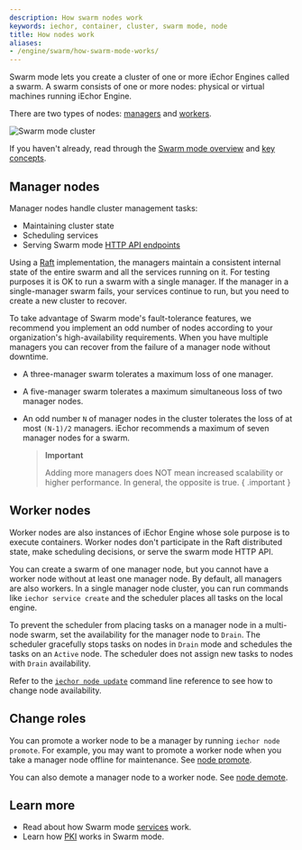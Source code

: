 ```yaml
---
description: How swarm nodes work
keywords: iechor, container, cluster, swarm mode, node
title: How nodes work
aliases:
- /engine/swarm/how-swarm-mode-works/
---
```


Swarm mode lets you create a
cluster of one or more iEchor Engines called a swarm. A swarm consists
of one or more nodes: physical or virtual machines running iEchor
Engine.

There are two types of nodes: [managers](#manager-nodes) and
[workers](#worker-nodes).

![Swarm mode cluster](/engine/swarm/images/swarm-diagram.webp)

If you haven't already, read through the
[Swarm mode overview](../index.md) and
[key concepts](../key-concepts.md).

## Manager nodes

Manager nodes handle cluster management tasks:

* Maintaining cluster state
* Scheduling services
* Serving Swarm mode [HTTP API endpoints](../../api/index.md)

Using a [Raft](https://raft.github.io/raft.pdf) implementation, the managers
maintain a consistent internal state of the entire swarm and all the services
running on it. For testing purposes it is OK to run a swarm with a single
manager. If the manager in a single-manager swarm fails, your services
continue to run, but you need to create a new cluster to recover.

To take advantage of Swarm mode's fault-tolerance features, we recommend
you implement an odd number of nodes according to your organization's
high-availability requirements. When you have multiple managers you can recover
from the failure of a manager node without downtime.

* A three-manager swarm tolerates a maximum loss of one manager.
* A five-manager swarm tolerates a maximum simultaneous loss of two
manager nodes.
* An odd number `N` of manager nodes in the cluster tolerates the loss of at most `(N-1)/2` managers.
iEchor recommends a maximum of seven manager nodes for a swarm.

    >**Important**
    >
    > Adding more managers does NOT mean increased
    > scalability or higher performance. In general, the opposite is true.
    { .important }

## Worker nodes

Worker nodes are also instances of iEchor Engine whose sole purpose is to
execute containers. Worker nodes don't participate in the Raft distributed
state, make scheduling decisions, or serve the swarm mode HTTP API.

You can create a swarm of one manager node, but you cannot have a worker node
without at least one manager node. By default, all managers are also workers.
In a single manager node cluster, you can run commands like `iechor service
create` and the scheduler places all tasks on the local engine.

To prevent the scheduler from placing tasks on a manager node in a multi-node
swarm, set the availability for the manager node to `Drain`. The scheduler
gracefully stops tasks on nodes in `Drain` mode and schedules the tasks on an
`Active` node. The scheduler does not assign new tasks to nodes with `Drain`
availability.

Refer to the [`iechor node update`](../../../reference/cli/iechor/node/update.md)
command line reference to see how to change node availability.

## Change roles

You can promote a worker node to be a manager by running `iechor node promote`.
For example, you may want to promote a worker node when you
take a manager node offline for maintenance. See [node promote](../../../reference/cli/iechor/node/promote.md).

You can also demote a manager node to a worker node. See
[node demote](../../../reference/cli/iechor/node/demote.md).


## Learn more

* Read about how Swarm mode [services](services.md) work.
* Learn how [PKI](pki.md) works in Swarm mode.